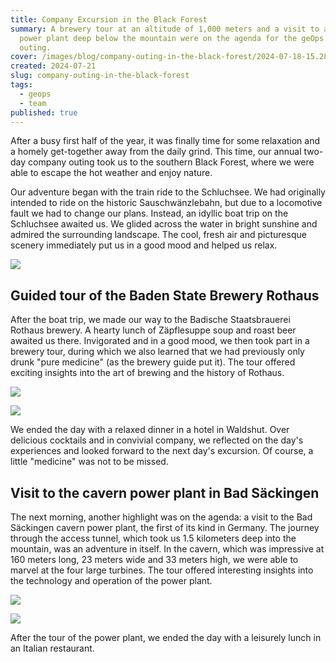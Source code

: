 ```yaml
---
title: Company Excursion in the Black Forest
summary: A brewery tour at an altitude of 1,000 meters and a visit to a cavern
  power plant deep below the mountain were on the agenda for the geOps company
  outing.
cover: /images/blog/company-outing-in-the-black-forest/2024-07-18-15.28.12-1-.jpg
created: 2024-07-21
slug: company-outing-in-the-black-forest
tags:
  - geops
  - team
published: true
---
```

After a busy first half of the year, it was finally time for some relaxation and a homely get-together away from the daily grind. This time, our annual two-day company outing took us to the southern Black Forest, where we were able to escape the hot weather and enjoy nature.

Our adventure began with the train ride to the Schluchsee. We had originally intended to ride on the historic Sauschwänzlebahn, but due to a locomotive fault we had to change our plans. Instead, an idyllic boat trip on the Schluchsee awaited us. We glided across the water in bright sunshine and admired the surrounding landscape. The cool, fresh air and picturesque scenery immediately put us in a good mood and helped us relax.

![](/images/blog/company-outing-in-the-black-forest/img_3860.jpg)

## Guided tour of the Baden State Brewery Rothaus

After the boat trip, we made our way to the Badische Staatsbrauerei Rothaus brewery. A hearty lunch of Zäpflesuppe soup and roast beer awaited us there. Invigorated and in a good mood, we then took part in a brewery tour, during which we also learned that we had previously only drunk "pure medicine" (as the brewery guide put it). The tour offered exciting insights into the art of brewing and the history of Rothaus.

![](/images/blog/company-outing-in-the-black-forest/img_3999.jpg)

![](/images/blog/company-outing-in-the-black-forest/img_4066.jpg)

We ended the day with a relaxed dinner in a hotel in Waldshut. Over delicious cocktails and in convivial company, we reflected on the day's experiences and looked forward to the next day's excursion. Of course, a little "medicine" was not to be missed.

## Visit to the cavern power plant in Bad Säckingen

The next morning, another highlight was on the agenda: a visit to the Bad Säckingen cavern power plant, the first of its kind in Germany. The journey through the access tunnel, which took us 1.5 kilometers deep into the mountain, was an adventure in itself. In the cavern, which was impressive at 160 meters long, 23 meters wide and 33 meters high, we were able to marvel at the four large turbines. The tour offered interesting insights into the technology and operation of the power plant.

![](/images/blog/company-outing-in-the-black-forest/img_4071.jpg)

![](/images/blog/company-outing-in-the-black-forest/2024-07-19-12.15.15.jpg)

After the tour of the power plant, we ended the day with a leisurely lunch in an Italian restaurant.